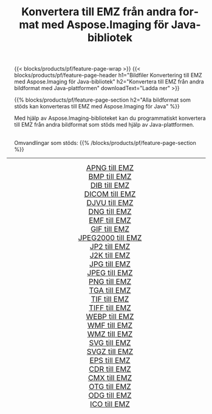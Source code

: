 ﻿---
title: Konvertera till EMZ från andra format med Aspose.Imaging för Java-bibliotek 
weight: 3920
url: /sv/java/conversion/to/emz/ 
lang: sv
langdirlevel: 2
locales: zh-hans,ja,it,ru,de,es,fr,nl,id,lt,pl,pt,vi,tr,ko,zh-hant,ar,hi,th,sv,cs,uk,he
description: Med Aspose.Imaging kan du konvertera till EMZ från andra format med Java
---

{{< blocks/products/pf/feature-page-wrap >}}
{{< blocks/products/pf/feature-page-header h1="Bildfiler Konvertering till EMZ med Aspose.Imaging för Java-bibliotek" h2="Konvertera till EMZ från andra bildformat med Java-plattformen" downloadText="Ladda ner" >}}


{{% blocks/products/pf/feature-page-section  h2="Alla bildformat som stöds kan konverteras till EMZ med Aspose.Imaging för Java" %}}
<p align=justify>Med hjälp av Aspose.Imaging-biblioteket kan du programmatiskt konvertera till EMZ från andra bildformat som stöds med hjälp av Java-plattformen.</p>
<br/>
Omvandlingar som stöds:
{{% /blocks/products/pf/feature-page-section %}}
<div class="container-fluid productfamilypage bg-gray">
    <div class="convertypes bg-gray agp-content section">
        <div class="container">
		<hr style="margin-left:-20px;"/>
		<div class="row other-converters" style="gap: 10px;font-size: 19px;text-align:center;">
		    <div class='col-md-2 other-converter remove-lp remove-rp'><a href="/imaging/sv/java/conversion/apng-to-emz/" style="padding:15px;">APNG till EMZ</a></div>
<div class='col-md-2 other-converter remove-lp remove-rp'><a href="/imaging/sv/java/conversion/bmp-to-emz/" style="padding:15px;">BMP till EMZ</a></div>
<div class='col-md-2 other-converter remove-lp remove-rp'><a href="/imaging/sv/java/conversion/dib-to-emz/" style="padding:15px;">DIB till EMZ</a></div>
<div class='col-md-2 other-converter remove-lp remove-rp'><a href="/imaging/sv/java/conversion/dicom-to-emz/" style="padding:15px;">DICOM till EMZ</a></div>
<div class='col-md-2 other-converter remove-lp remove-rp'><a href="/imaging/sv/java/conversion/djvu-to-emz/" style="padding:15px;">DJVU till EMZ</a></div>
<div class='col-md-2 other-converter remove-lp remove-rp'><a href="/imaging/sv/java/conversion/dng-to-emz/" style="padding:15px;">DNG till EMZ</a></div>
<div class='col-md-2 other-converter remove-lp remove-rp'><a href="/imaging/sv/java/conversion/emf-to-emz/" style="padding:15px;">EMF till EMZ</a></div>
<div class='col-md-2 other-converter remove-lp remove-rp'><a href="/imaging/sv/java/conversion/gif-to-emz/" style="padding:15px;">GIF till EMZ</a></div>
<div class='col-md-2 other-converter remove-lp remove-rp'><a href="/imaging/sv/java/conversion/jpeg2000-to-emz/" style="padding:15px;">JPEG2000 till EMZ</a></div>
<div class='col-md-2 other-converter remove-lp remove-rp'><a href="/imaging/sv/java/conversion/jp2-to-emz/" style="padding:15px;">JP2 till EMZ</a></div>
<div class='col-md-2 other-converter remove-lp remove-rp'><a href="/imaging/sv/java/conversion/j2k-to-emz/" style="padding:15px;">J2K till EMZ</a></div>
<div class='col-md-2 other-converter remove-lp remove-rp'><a href="/imaging/sv/java/conversion/jpg-to-emz/" style="padding:15px;">JPG till EMZ</a></div>
<div class='col-md-2 other-converter remove-lp remove-rp'><a href="/imaging/sv/java/conversion/jpeg-to-emz/" style="padding:15px;">JPEG till EMZ</a></div>
<div class='col-md-2 other-converter remove-lp remove-rp'><a href="/imaging/sv/java/conversion/png-to-emz/" style="padding:15px;">PNG till EMZ</a></div>
<div class='col-md-2 other-converter remove-lp remove-rp'><a href="/imaging/sv/java/conversion/tga-to-emz/" style="padding:15px;">TGA till EMZ</a></div>
<div class='col-md-2 other-converter remove-lp remove-rp'><a href="/imaging/sv/java/conversion/tif-to-emz/" style="padding:15px;">TIF till EMZ</a></div>
<div class='col-md-2 other-converter remove-lp remove-rp'><a href="/imaging/sv/java/conversion/tiff-to-emz/" style="padding:15px;">TIFF till EMZ</a></div>
<div class='col-md-2 other-converter remove-lp remove-rp'><a href="/imaging/sv/java/conversion/webp-to-emz/" style="padding:15px;">WEBP till EMZ</a></div>
<div class='col-md-2 other-converter remove-lp remove-rp'><a href="/imaging/sv/java/conversion/wmf-to-emz/" style="padding:15px;">WMF till EMZ</a></div>
<div class='col-md-2 other-converter remove-lp remove-rp'><a href="/imaging/sv/java/conversion/wmz-to-emz/" style="padding:15px;">WMZ till EMZ</a></div>
<div class='col-md-2 other-converter remove-lp remove-rp'><a href="/imaging/sv/java/conversion/svg-to-emz/" style="padding:15px;">SVG till EMZ</a></div>
<div class='col-md-2 other-converter remove-lp remove-rp'><a href="/imaging/sv/java/conversion/svgz-to-emz/" style="padding:15px;">SVGZ till EMZ</a></div>
<div class='col-md-2 other-converter remove-lp remove-rp'><a href="/imaging/sv/java/conversion/eps-to-emz/" style="padding:15px;">EPS till EMZ</a></div>
<div class='col-md-2 other-converter remove-lp remove-rp'><a href="/imaging/sv/java/conversion/cdr-to-emz/" style="padding:15px;">CDR till EMZ</a></div>
<div class='col-md-2 other-converter remove-lp remove-rp'><a href="/imaging/sv/java/conversion/cmx-to-emz/" style="padding:15px;">CMX till EMZ</a></div>
<div class='col-md-2 other-converter remove-lp remove-rp'><a href="/imaging/sv/java/conversion/otg-to-emz/" style="padding:15px;">OTG till EMZ</a></div>
<div class='col-md-2 other-converter remove-lp remove-rp'><a href="/imaging/sv/java/conversion/odg-to-emz/" style="padding:15px;">ODG till EMZ</a></div>
<div class='col-md-2 other-converter remove-lp remove-rp'><a href="/imaging/sv/java/conversion/ico-to-emz/" style="padding:15px;">ICO till EMZ</a></div>
                </div>
        </div>
    </div>
</div>
<br/>

